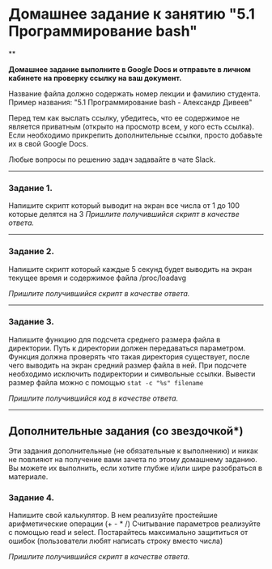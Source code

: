 # Домашнее задание к занятию "5.1 Программирование bash" 
**

**Домашнее задание выполните в Google Docs и отправьте в личном кабинете на проверку ссылку на ваш документ.**

Название файла должно содержать номер лекции и фамилию студента. Пример названия: "5.1 Программирование bash - Александр Дивеев"

Перед тем как выслать ссылку, убедитесь, что ее содержимое не является приватным (открыто на просмотр всем, у кого есть ссылка). Если необходимо прикрепить дополнительные ссылки, просто добавьте их в свой Google Docs.

Любые вопросы по решению задач задавайте в чате Slack.

------
### Задание 1.
Напишите скрипт который выводит на экран все числа от 1 до 100 которые делятся на 3
*Пришлите получившийся скрипт в качестве ответа.*

------
### Задание 2.
Напишите скрипт который каждые 5 секунд будет выводить на экран текущее время и содержимое файла /proc/loadavg

*Пришлите получившийся скрипт в качестве ответа.*

------
### Задание 3.
Напишите функцию для подсчета среднего размера файла в директории. 
Путь к директории должен передаваться параметром. Функция должна проверять что такая директория существует, после чего выводить на экран средний размер файла в ней.
При подсчете необходимо исключить подиректории и символьные ссылки.
Вывести размер файла можно с помощью `stat -c "%s" filename`

*Пришлите получившийся код в качестве ответа.*

------
## Дополнительные задания (со звездочкой*)
Эти задания дополнительные (не обязательные к выполнению) и никак не повлияют на получение вами зачета по этому домашнему заданию. Вы можете их выполнить, если хотите глубже и/или шире разобраться в материале.

### Задание 4.
Напишите свой калькулятор. В нем реализуйте простейшие арифметические операции (+ - * /)
Считывание параметров реализуйте с помощью read и select. Постарайтесь максимально защититься от ошибок (пользователи любят написать строку вместо числа)

*Пришлите получившийся скрипт в качестве ответа.*
